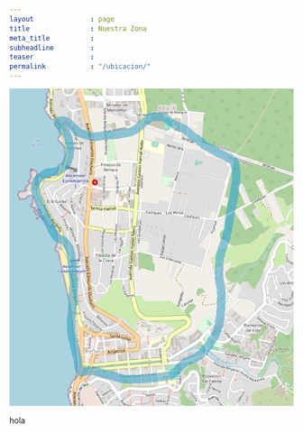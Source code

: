 ```yaml
---
layout              : page
title               : Nuestra Zona
meta_title          : 
subheadline         : 
teaser              : 
permalink           : "/ubicacion/"
---
```


![Mapa de nuestra zona](/images/mapa.png)

hola